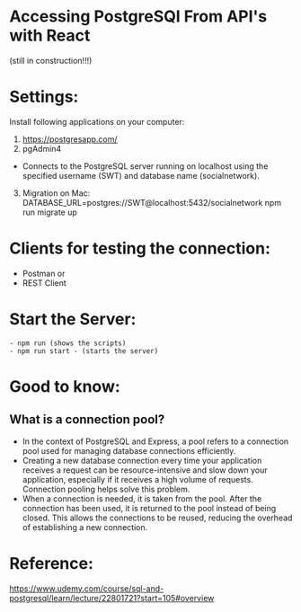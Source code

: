 # Accessing PostgreSQl From API's with React

(still in construction!!!)

# Settings:

Install following applications on your computer:

1. https://postgresapp.com/
2.  pgAdmin4

- Connects to the PostgreSQL server running on localhost using the specified username (SWT) and database name (socialnetwork).

3. Migration on Mac: DATABASE_URL=postgres://SWT@localhost:5432/socialnetwork npm run migrate up

# Clients for testing the connection:
-  Postman or
-  REST Client

# Start the Server:
```
- npm run (shows the scripts)
- npm run start - (starts the server)
```


# Good to know:

## What is a connection pool? 
- In the context of PostgreSQL and Express, a pool refers to a connection pool used for managing database connections efficiently.
- Creating a new database connection every time your application receives a request can be resource-intensive and slow down your application, especially if it receives a high volume of requests. Connection pooling helps solve this problem.
- When a connection is needed, it is taken from the pool. After the connection has been used, it is returned to the pool instead of being closed. This allows the connections to be reused, reducing the overhead of establishing a new connection.

# Reference:
https://www.udemy.com/course/sql-and-postgresql/learn/lecture/22801721?start=105#overview